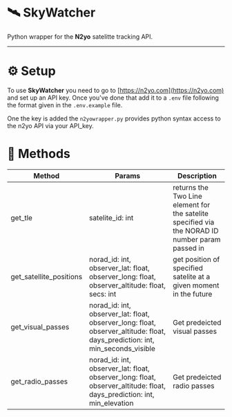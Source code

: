 # 🛰 SkyWatcher 
Python wrapper for the **N2yo** satelitte tracking API. 

---
# ⚙ Setup 

To use **SkyWatcher** you need to go to [https://n2yo.com](https://n2yo.com) and set up an API key. Once you've done that add it to a `.env` file following the format given in the `.env.example` file. 

One the key is added the  `n2yowrapper.py` provides python syntax access to the n2yo API via your API_key. 


# 📡 Methods
|**Method**| **Params** | **Description** |
|-|-|-|
| get_tle| satelite_id: int | returns the Two Line element for the satelite specified via the NORAD ID number param passed in | 
| get_satellite_positions | norad_id: int, observer_lat: float, observer_long: float, observer_altitude: float, secs: int | get position of specified satelite at a given moment in the future |
| get_visual_passes | norad_id: int, observer_lat: float, observer_long: float, observer_altitude: float, days_prediction: int, min_seconds_visible| Get predeicted visual passes |  
 | get_radio_passes | norad_id: int, observer_lat: float, observer_long: float, observer_altitude: float, days_prediction: int, min_elevation | Get predeicted radio passes | 

